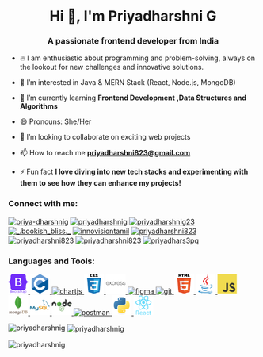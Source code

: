 <h1 align="center">Hi 👋, I'm Priyadharshni G</h1>
<h3 align="center">A passionate frontend developer from India</h3>

- 🔥 I am enthusiastic about programming and problem-solving, always on the lookout for new challenges and innovative solutions.
  
- 👀 I’m interested in Java & MERN Stack (React, Node.js, MongoDB)

-  🌱 I’m currently learning **Frontend Development ,Data Structures and Algorithms**

-  😄 Pronouns: She/Her

- 💞 I’m looking to collaborate on exciting web projects

- 📫 How to reach me **priyadharshni823@gmail.com**

- ⚡ Fun fact **I love diving into new tech stacks and experimenting with them to see how they can enhance my projects!**

<h3 align="left">Connect with me:</h3>
<p align="left">
<a href="https://codepen.io/priya-dharshnig" target="blank"><img align="center" src="https://raw.githubusercontent.com/rahuldkjain/github-profile-readme-generator/master/src/images/icons/Social/codepen.svg" alt="priya-dharshnig" height="30" width="40" /></a>
<a href="https://linkedin.com/in/priyadharshnig" target="blank"><img align="center" src="https://raw.githubusercontent.com/rahuldkjain/github-profile-readme-generator/master/src/images/icons/Social/linked-in-alt.svg" alt="priyadharshnig" height="30" width="40" /></a>
<a href="https://kaggle.com/priyadharshnig23" target="blank"><img align="center" src="https://raw.githubusercontent.com/rahuldkjain/github-profile-readme-generator/master/src/images/icons/Social/kaggle.svg" alt="priyadharshnig23" height="30" width="40" /></a>
<a href="https://instagram.com/_.bookish_bliss._" target="blank"><img align="center" src="https://raw.githubusercontent.com/rahuldkjain/github-profile-readme-generator/master/src/images/icons/Social/instagram.svg" alt="_.bookish_bliss._" height="30" width="40" /></a>
<a href="https://www.youtube.com/c/innovisiontamil" target="blank"><img align="center" src="https://raw.githubusercontent.com/rahuldkjain/github-profile-readme-generator/master/src/images/icons/Social/youtube.svg" alt="innovisiontamil" height="30" width="40" /></a>
<a href="https://www.codechef.com/users/priyadharshni823" target="blank"><img align="center" src="https://cdn.jsdelivr.net/npm/simple-icons@3.1.0/icons/codechef.svg" alt="priyadharshni823" height="30" width="40" /></a>
<a href="https://www.hackerrank.com/priyadharshni823" target="blank"><img align="center" src="https://raw.githubusercontent.com/rahuldkjain/github-profile-readme-generator/master/src/images/icons/Social/hackerrank.svg" alt="priyadharshni823" height="30" width="40" /></a>
<a href="https://www.leetcode.com/priyadharshni823" target="blank"><img align="center" src="https://raw.githubusercontent.com/rahuldkjain/github-profile-readme-generator/master/src/images/icons/Social/leet-code.svg" alt="priyadharshni823" height="30" width="40" /></a>
<a href="https://auth.geeksforgeeks.org/user/priyadhars3pq" target="blank"><img align="center" src="https://raw.githubusercontent.com/rahuldkjain/github-profile-readme-generator/master/src/images/icons/Social/geeks-for-geeks.svg" alt="priyadhars3pq" height="30" width="40" /></a>
</p>

<h3 align="left">Languages and Tools:</h3>
<p align="left"> <a href="https://getbootstrap.com" target="_blank" rel="noreferrer"> <img src="https://raw.githubusercontent.com/devicons/devicon/master/icons/bootstrap/bootstrap-plain-wordmark.svg" alt="bootstrap" width="40" height="40"/> </a> <a href="https://www.cprogramming.com/" target="_blank" rel="noreferrer"> <img src="https://raw.githubusercontent.com/devicons/devicon/master/icons/c/c-original.svg" alt="c" width="40" height="40"/> </a> <a href="https://www.chartjs.org" target="_blank" rel="noreferrer"> <img src="https://www.chartjs.org/media/logo-title.svg" alt="chartjs" width="40" height="40"/> </a> <a href="https://www.w3schools.com/css/" target="_blank" rel="noreferrer"> <img src="https://raw.githubusercontent.com/devicons/devicon/master/icons/css3/css3-original-wordmark.svg" alt="css3" width="40" height="40"/> </a> <a href="https://expressjs.com" target="_blank" rel="noreferrer"> <img src="https://raw.githubusercontent.com/devicons/devicon/master/icons/express/express-original-wordmark.svg" alt="express" width="40" height="40"/> </a> <a href="https://www.figma.com/" target="_blank" rel="noreferrer"> <img src="https://www.vectorlogo.zone/logos/figma/figma-icon.svg" alt="figma" width="40" height="40"/> </a> <a href="https://git-scm.com/" target="_blank" rel="noreferrer"> <img src="https://www.vectorlogo.zone/logos/git-scm/git-scm-icon.svg" alt="git" width="40" height="40"/> </a> <a href="https://www.w3.org/html/" target="_blank" rel="noreferrer"> <img src="https://raw.githubusercontent.com/devicons/devicon/master/icons/html5/html5-original-wordmark.svg" alt="html5" width="40" height="40"/> </a> <a href="https://www.java.com" target="_blank" rel="noreferrer"> <img src="https://raw.githubusercontent.com/devicons/devicon/master/icons/java/java-original.svg" alt="java" width="40" height="40"/> </a> <a href="https://developer.mozilla.org/en-US/docs/Web/JavaScript" target="_blank" rel="noreferrer"> <img src="https://raw.githubusercontent.com/devicons/devicon/master/icons/javascript/javascript-original.svg" alt="javascript" width="40" height="40"/> </a> <a href="https://www.mongodb.com/" target="_blank" rel="noreferrer"> <img src="https://raw.githubusercontent.com/devicons/devicon/master/icons/mongodb/mongodb-original-wordmark.svg" alt="mongodb" width="40" height="40"/> </a> <a href="https://www.mysql.com/" target="_blank" rel="noreferrer"> <img src="https://raw.githubusercontent.com/devicons/devicon/master/icons/mysql/mysql-original-wordmark.svg" alt="mysql" width="40" height="40"/> </a> <a href="https://nodejs.org" target="_blank" rel="noreferrer"> <img src="https://raw.githubusercontent.com/devicons/devicon/master/icons/nodejs/nodejs-original-wordmark.svg" alt="nodejs" width="40" height="40"/> </a> <a href="https://postman.com" target="_blank" rel="noreferrer"> <img src="https://www.vectorlogo.zone/logos/getpostman/getpostman-icon.svg" alt="postman" width="40" height="40"/> </a> <a href="https://www.python.org" target="_blank" rel="noreferrer"> <img src="https://raw.githubusercontent.com/devicons/devicon/master/icons/python/python-original.svg" alt="python" width="40" height="40"/> </a> <a href="https://reactjs.org/" target="_blank" rel="noreferrer"> <img src="https://raw.githubusercontent.com/devicons/devicon/master/icons/react/react-original-wordmark.svg" alt="react" width="40" height="40"/> </a> </p>

<p><img align="left" src="https://github-readme-stats.vercel.app/api/top-langs?username=priyadharshnig&show_icons=true&locale=en&layout=compact" alt="priyadharshnig" /></p>

<p>&nbsp;<img align="center" src="https://github-readme-stats.vercel.app/api?username=priyadharshnig&show_icons=true&locale=en" alt="priyadharshnig" /></p>

<p><img align="center" src="https://github-readme-streak-stats.herokuapp.com/?user=priyadharshnig&" alt="priyadharshnig" /></p>
